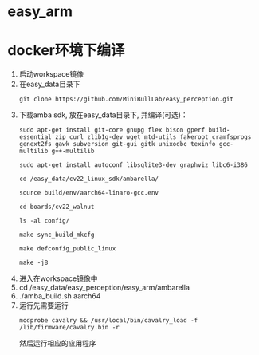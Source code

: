 easy_arm
=================================================

# docker环境下编译
1. 启动workspace镜像
2. 在easy_data目录下
    ```
    git clone https://github.com/MiniBullLab/easy_perception.git
    ```
3. 下载amba sdk, 放在easy_data目录下, 并编译(可选)：
    ```
    sudo apt-get install git-core gnupg flex bison gperf build-essential zip curl zlib1g-dev wget mtd-utils fakeroot cramfsprogs genext2fs gawk subversion git-gui gitk unixodbc texinfo gcc-multilib g++-multilib

    sudo apt-get install autoconf libsqlite3-dev graphviz libc6-i386

    cd /easy_data/cv22_linux_sdk/ambarella/

    source build/env/aarch64-linaro-gcc.env

    cd boards/cv22_walnut

    ls -al config/

    make sync_build_mkcfg

    make defconfig_public_linux

    make -j8

    ```
4. 进入在workspace镜像中
5. cd /easy_data/easy_perception/easy_arm/ambarella
6. ./amba_build.sh aarch64
7. 运行先需要运行
    ```
    modprobe cavalry && /usr/local/bin/cavalry_load -f /lib/firmware/cavalry.bin -r
    ```
    然后运行相应的应用程序